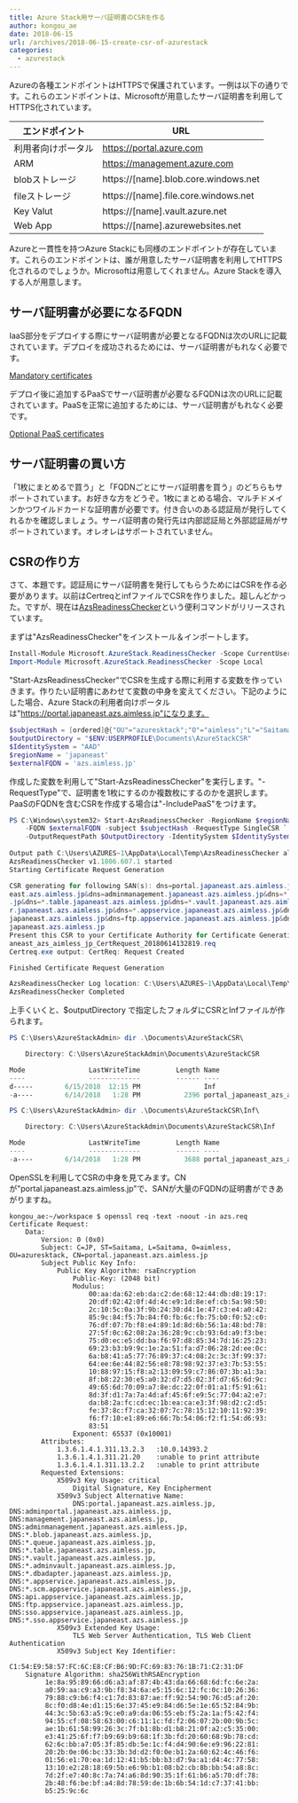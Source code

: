 ```yaml
---
title: Azure Stack用サーバ証明書のCSRを作る
author: kongou_ae
date: 2018-06-15
url: /archives/2018-06-15-create-csr-of-azurestack
categories:
  - azurestack
---
```


Azureの各種エンドポイントはHTTPSで保護されています。一例は以下の通りです。これらのエンドポイントは、Microsoftが用意したサーバ証明書を利用してHTTPS化されています。

|エンドポイント|URL|
|-------------|----------------------------|
|利用者向けポータル|https://portal.azure.com|
|ARM|https://management.azure.com|
|blobストレージ|https://[name].blob.core.windows.net|
|fileストレージ|https://[name].file.core.windows.net|
|Key Valut|https://[name].vault.azure.net|
|Web App|https://[name].azurewebsites.net|

Azureと一貫性を持つAzure Stackにも同様のエンドポイントが存在しています。これらのエンドポイントは、誰が用意したサーバ証明書を利用してHTTPS化されるのでしょうか。Microsoftは用意してくれません。Azure Stackを導入する人が用意します。

## サーバ証明書が必要になるFQDN

IaaS部分をデプロイする際にサーバ証明書が必要となるFQDNは次のURLに記載されています。デプロイを成功されるためには、サーバ証明書がもれなく必要です。

[Mandatory certificates](https://docs.microsoft.com/en-us/azure/azure-stack/azure-stack-pki-certs#mandatory-certificates)

デプロイ後に追加するPaaSでサーバ証明書が必要なるFQDNは次のURLに記載されています。PaaSを正常に追加するためには、サーバ証明書がもれなく必要です。

[Optional PaaS certificates](https://docs.microsoft.com/en-us/azure/azure-stack/azure-stack-pki-certs#optional-paas-certificates)

## サーバ証明書の買い方

「1枚にまとめるで買う」と「FQDNごとにサーバ証明書を買う」のどちらもサポートされています。お好きな方をどうぞ。1枚にまとめる場合、マルチドメインかつワイルドカードな証明書が必要です。付き合いのある認証局が発行してくれるかを確認しましょう。サーバ証明書の発行先は内部認証局と外部認証局がサポートされています。オレオレはサポートされていません。

## CSRの作り方

さて、本題です。認証局にサーバ証明書を発行してもらうためにはCSRを作る必要があります。以前はCertreqとinfファイルでCSRを作りました。超しんどかった。ですが、現在は[AzsReadinessChecker](https://www.powershellgallery.com/packages/Microsoft.AzureStack.ReadinessChecker)という便利コマンドがリリースされています。

まずは"AzsReadinessChecker"をインストール＆インポートします。

```powershell
Install-Module Microsoft.AzureStack.ReadinessChecker -Scope CurrentUser
Import-Module Microsoft.AzureStack.ReadinessChecker -Scope Local
```

"Start-AzsReadinessChecker"でCSRを生成する際に利用する変数を作っていきます。作りたい証明書にあわせて変数の中身を変えてください。下記のようにした場合、Azure Stackの利用者向けポータルは"https://portal.japaneast.azs.aimless.jp"になります。

```powershell
$subjectHash = [ordered]@{"OU"="azuresktack";"O"="aimless";"L"="Saitama";"ST"="Saitama";"C"="JP"}
$outputDirectory = "$ENV:USERPROFILE\Documents\AzureStackCSR"
$IdentitySystem = "AAD"
$regionName = 'japaneast'
$externalFQDN = 'azs.aimless.jp'
```

作成した変数を利用して"Start-AzsReadinessChecker"を実行します。"-RequestType"で、証明書を1枚にするのか複数枚にするのかを選択します。PaaSのFQDNを含むCSRを作成する場合は"-IncludePaaS"をつけます。

```powershell
PS C:\Windows\system32> Start-AzsReadinessChecker -RegionName $regionName `
    -FQDN $externalFQDN -subject $subjectHash -RequestType SingleCSR `
    -OutputRequestPath $OutputDirectory -IdentitySystem $IdentitySystem -IncludePaaS
 
Output path C:\Users\AZURES~1\AppData\Local\Temp\AzsReadinessChecker already exists, continuing.
AzsReadinessChecker v1.1806.607.1 started
Starting Certificate Request Generation

CSR generating for following SAN(s): dns=portal.japaneast.azs.aimless.jp&dns=adminportal.japaneast.azs.aimless.jp&dns=management.japan
east.azs.aimless.jp&dns=adminmanagement.japaneast.azs.aimless.jp&dns=*.blob.japaneast.azs.aimless.jp&dns=*.queue.japaneast.azs.aimless
.jp&dns=*.table.japaneast.azs.aimless.jp&dns=*.vault.japaneast.azs.aimless.jp&dns=*.adminvault.japaneast.azs.aimless.jp&dns=*.dbadapte
r.japaneast.azs.aimless.jp&dns=*.appservice.japaneast.azs.aimless.jp&dns=*.scm.appservice.japaneast.azs.aimless.jp&dns=api.appservice.
japaneast.azs.aimless.jp&dns=ftp.appservice.japaneast.azs.aimless.jp&dns=sso.appservice.japaneast.azs.aimless.jp&dns=*.sso.appservice.
japaneast.azs.aimless.jp
Present this CSR to your Certificate Authority for Certificate Generation: C:\Users\AzureStackAdmin\Documents\AzureStackCSR\portal_jap
aneast_azs_aimless_jp_CertRequest_20180614132819.req
Certreq.exe output: CertReq: Request Created

Finished Certificate Request Generation

AzsReadinessChecker Log location: C:\Users\AZURES~1\AppData\Local\Temp\AzsReadinessChecker\AzsReadinessChecker.log
AzsReadinessChecker Completed
```

上手くいくと、$outputDirectory で指定したフォルダにCSRとInfファイルが作られます。

```powershell
PS C:\Users\AzureStackAdmin> dir .\Documents\AzureStackCSR\

    Directory: C:\Users\AzureStackAdmin\Documents\AzureStackCSR

Mode                LastWriteTime         Length Name
----                -------------         ------ ----
d-----        6/15/2018  12:15 PM                Inf
-a----        6/14/2018   1:28 PM           2396 portal_japaneast_azs_aimless_jp_CertRequest_20180614132819.req

PS C:\Users\AzureStackAdmin> dir .\Documents\AzureStackCSR\Inf\

    Directory: C:\Users\AzureStackAdmin\Documents\AzureStackCSR\Inf

Mode                LastWriteTime         Length Name
----                -------------         ------ ----
-a----        6/14/2018   1:28 PM           3688 portal_japaneast_azs_aimless_jp_CertRequest_20180614132819_ClearTextDoNotUse.inf
```

OpenSSLを利用してCSRの中身を見てみます。CNが"portal.japaneast.azs.aimless.jp"で、SANが大量のFQDNの証明書ができあがりますね。

```
kongou_ae:~/workspace $ openssl req -text -noout -in azs.req 
Certificate Request:
    Data:
        Version: 0 (0x0)
        Subject: C=JP, ST=Saitama, L=Saitama, O=aimless, OU=azuresktack, CN=portal.japaneast.azs.aimless.jp
        Subject Public Key Info:
            Public Key Algorithm: rsaEncryption
                Public-Key: (2048 bit)
                Modulus:
                    00:aa:da:62:eb:da:c2:de:68:12:44:db:d8:19:17:
                    20:df:02:42:0f:4d:4c:e9:1d:8e:ef:cb:5a:98:50:
                    2c:10:5c:0a:3f:9b:24:30:d4:1e:47:c3:e4:a0:42:
                    85:9c:84:f5:7b:84:f0:fb:6c:fb:75:b0:f0:52:c0:
                    76:df:07:7b:f8:e4:89:1d:8d:6b:56:1a:48:bd:78:
                    27:5f:0c:62:08:2a:36:28:9c:cb:93:6d:a9:f3:be:
                    75:d0:ec:e5:dd:ba:f6:97:d8:85:34:7d:16:25:23:
                    69:23:b3:b9:9c:1e:2a:51:fa:d7:06:28:2d:ee:0c:
                    6a:b8:41:a5:77:76:89:37:c4:08:2c:3c:3f:99:37:
                    64:ee:6e:44:82:56:e8:78:98:92:37:e3:7b:53:55:
                    10:88:97:15:f8:a2:13:09:59:c7:86:07:3b:a1:3a:
                    8f:b8:22:30:e5:a0:32:d7:d5:02:3f:d7:65:6d:9c:
                    49:65:6d:70:09:a7:8e:dc:22:0f:01:a1:f5:91:61:
                    8d:3f:d1:7a:7a:4d:af:45:6f:e9:5c:77:04:a2:e7:
                    da:b8:2a:fc:cd:ec:1b:ea:ca:e3:3f:98:d2:c2:d5:
                    fe:37:8c:f7:ca:32:07:7c:78:15:12:10:11:92:39:
                    f6:f7:10:e1:89:e6:66:7b:54:06:f2:f1:54:d6:93:
                    83:51
                Exponent: 65537 (0x10001)
        Attributes:
            1.3.6.1.4.1.311.13.2.3   :10.0.14393.2
            1.3.6.1.4.1.311.21.20    :unable to print attribute
            1.3.6.1.4.1.311.13.2.2   :unable to print attribute
        Requested Extensions:
            X509v3 Key Usage: critical
                Digital Signature, Key Encipherment
            X509v3 Subject Alternative Name: 
                DNS:portal.japaneast.azs.aimless.jp, DNS:adminportal.japaneast.azs.aimless.jp, DNS:management.japaneast.azs.aimless.jp, DNS:adminmanagement.japaneast.azs.aimless.jp, DNS:*.blob.japaneast.azs.aimless.jp, DNS:*.queue.japaneast.azs.aimless.jp, DNS:*.table.japaneast.azs.aimless.jp, DNS:*.vault.japaneast.azs.aimless.jp, DNS:*.adminvault.japaneast.azs.aimless.jp, DNS:*.dbadapter.japaneast.azs.aimless.jp, DNS:*.appservice.japaneast.azs.aimless.jp, DNS:*.scm.appservice.japaneast.azs.aimless.jp, DNS:api.appservice.japaneast.azs.aimless.jp, DNS:ftp.appservice.japaneast.azs.aimless.jp, DNS:sso.appservice.japaneast.azs.aimless.jp, DNS:*.sso.appservice.japaneast.azs.aimless.jp
            X509v3 Extended Key Usage: 
                TLS Web Server Authentication, TLS Web Client Authentication
            X509v3 Subject Key Identifier: 
                C1:54:E9:58:57:FC:6C:E8:CF:B6:9D:FC:69:83:76:1B:71:C2:31:DF
    Signature Algorithm: sha256WithRSAEncryption
         1e:8a:95:89:66:d6:a3:af:87:4b:43:da:66:68:6d:fc:6e:2a:
         a0:59:aa:c9:a3:9b:f8:34:6a:e5:15:6c:12:fc:0c:10:26:36:
         79:88:c9:b6:f4:c1:7d:83:87:ae:ff:92:54:90:76:d5:af:20:
         8c:f0:d8:4e:d1:15:6e:37:45:e9:84:d6:5e:1e:65:52:84:9b:
         44:3c:5b:63:a5:9c:e0:a9:da:06:55:eb:f5:2a:1a:f5:42:f4:
         94:55:cf:08:58:63:00:c6:11:1c:fd:f2:06:07:2b:00:9b:5c:
         ae:1b:61:58:99:26:3c:7f:b1:8b:d1:b8:21:0f:a2:c5:35:00:
         e3:41:25:6f:f7:b9:69:b9:68:1f:3b:fd:20:60:68:9b:78:cd:
         62:6c:bb:a7:05:3f:85:db:5e:1c:f4:d4:90:6e:e9:96:22:81:
         20:2b:0e:06:bc:33:3b:3d:d2:f0:0e:b1:2a:60:62:4c:46:f6:
         01:56:e1:70:ea:1d:12:41:b5:bb:b3:d7:9a:a1:d4:4c:77:58:
         13:10:e2:28:18:69:5b:e6:9b:b1:08:b2:cb:8b:bb:54:a8:8c:
         7d:2f:e7:40:8c:7a:74:a6:8d:90:35:1f:61:b6:a5:70:df:78:
         2b:48:f6:be:bf:a4:8d:78:59:de:1b:6b:54:1d:c7:37:41:bb:
         b5:25:9c:6c
```
